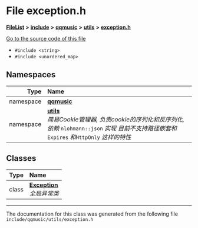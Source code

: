 

# File exception.h



[**FileList**](files.md) **>** [**include**](dir_d44c64559bbebec7f509842c48db8b23.md) **>** [**qqmusic**](dir_d63c0418b33b823a308efea67b8f3df2.md) **>** [**utils**](dir_478616d8952f43e793f28d8ded6e3463.md) **>** [**exception.h**](exception_8h.md)

[Go to the source code of this file](exception_8h_source.md)



* `#include <string>`
* `#include <unordered_map>`













## Namespaces

| Type | Name |
| ---: | :--- |
| namespace | [**qqmusic**](namespaceqqmusic.md) <br> |
| namespace | [**utils**](namespaceqqmusic_1_1utils.md) <br>_简易Cookie管理器, 负责cookie的序列化和反序列化, 依赖_ `nlohmann::json` _实现 目前不支持路径嵌套和_`Expires` _和_`HttpOnly` _这样的特性_ |


## Classes

| Type | Name |
| ---: | :--- |
| class | [**Exception**](classqqmusic_1_1utils_1_1Exception.md) <br>_全局异常类_  |



















































------------------------------
The documentation for this class was generated from the following file `include/qqmusic/utils/exception.h`

